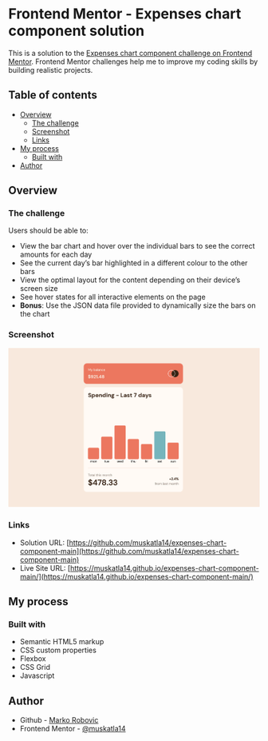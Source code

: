 # Frontend Mentor - Expenses chart component solution

This is a solution to the [Expenses chart component challenge on Frontend Mentor](https://www.frontendmentor.io/challenges/expenses-chart-component-e7yJBUdjwt). Frontend Mentor challenges help me to improve my coding skills by building realistic projects.

## Table of contents

- [Overview](#overview)
  - [The challenge](#the-challenge)
  - [Screenshot](#screenshot)
  - [Links](#links)
- [My process](#my-process)
  - [Built with](#built-with)
- [Author](#author)

## Overview

### The challenge

Users should be able to:

- View the bar chart and hover over the individual bars to see the correct amounts for each day
- See the current day’s bar highlighted in a different colour to the other bars
- View the optimal layout for the content depending on their device’s screen size
- See hover states for all interactive elements on the page
- **Bonus**: Use the JSON data file provided to dynamically size the bars on the chart

### Screenshot

![](./images/expenses-chart-component-main-sccreenshot.png)

### Links

- Solution URL: [https://github.com/muskatla14/expenses-chart-component-main](https://github.com/muskatla14/expenses-chart-component-main)
- Live Site URL: [https://muskatla14.github.io/expenses-chart-component-main/](https://muskatla14.github.io/expenses-chart-component-main/)

## My process

### Built with

- Semantic HTML5 markup
- CSS custom properties
- Flexbox
- CSS Grid
- Javascript

## Author

- Github - [Marko Robovic](https://github.com/muskatla14)
- Frontend Mentor - [@muskatla14](https://www.frontendmentor.io/profile/muskatla14)
